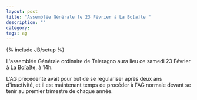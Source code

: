 ```yaml
---
layout: post
title: "Assemblée Générale le 23 Février à La Bo[a]te "
description: ""
category: 
tags: ag
---
```

{% include JB/setup %}

L'assemblée Générale ordinaire de Teleragno aura lieu ce samedi 23 Février à La Bo\[a\]te, à 14h.

L'AG précédente avait pour but de se régulariser après deux ans d'inactivité, et il est maintenant temps de procéder à l'AG normale devant se tenir au premier trimestre de chaque année.
